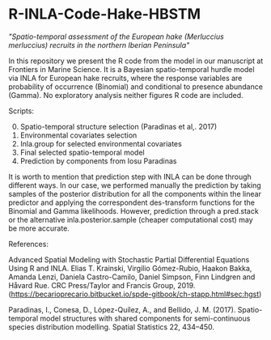# R-INLA-Code-Hake-HBSTM

*"Spatio-temporal assessment of the European hake (Merluccius merluccius) recruits in the northern Iberian Peninsula"*

In this repository we present the R code from the model in our manuscript at Frontiers in Marine Science. It is a Bayesian spatio-temporal hurdle model via INLA for European hake recruits, where the response variables are probability of occurrence (Binomial) and conditional to presence abundance (Gamma). No exploratory analysis neither figures R code are included.

Scripts:

0) Spatio-temporal structure selection (Paradinas et al,. 2017)
1) Environmental covariates selection
2) Inla.group for selected environmental covariates 
3) Final selected spatio-temporal model
4) Prediction by components from Iosu Paradinas

It is worth to mention that prediction step with INLA can be done through different ways. In our case, we performed manually the prediction by taking samples of the posterior distribution for all the components within the linear predictor and applying the correspondent des-transform functions for the Binomial and Gamma likelihoods. However, prediction through a pred.stack or the alternative inla.posterior.sample (cheaper computational cost) may be more accurate.

References:

Advanced Spatial Modeling with Stochastic Partial Differential Equations Using R and INLA. Elias T. Krainski, Virgilio Gómez-Rubio, Haakon Bakka, Amanda Lenzi, Daniela Castro-Camilo, Daniel Simpson, Finn Lindgren and Håvard Rue. CRC Press/Taylor and Francis Group, 2019. (https://becarioprecario.bitbucket.io/spde-gitbook/ch-stapp.html#sec:hgst)

Paradinas, I., Conesa, D., López-Quílez, A., and Bellido, J. M. (2017). Spatio-temporal model structures with shared components for semi-continuous species distribution modelling. Spatial Statistics 22, 434–450. 

